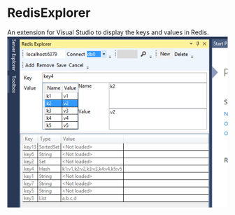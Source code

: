 # RedisExplorer
An extension for Visual Studio to display the keys and values in Redis.
![Screen capture](Images/RedisExplorerCapture02.PNG)
